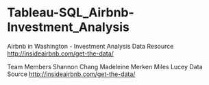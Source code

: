 # Tableau-SQL_Airbnb-Investment_Analysis
Airbnb in Washington - Investment Analysis
Data Resource
http://insideairbnb.com/get-the-data/

Team Members
Shannon Chang
Madeleine Merken
Miles Lucey
Data Source
http://insideairbnb.com/get-the-data/
